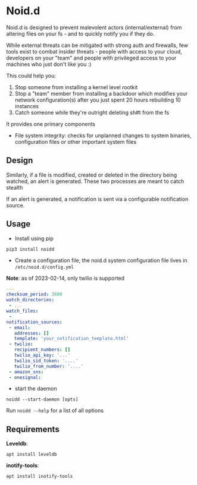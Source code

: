 # Noid.d

Noid.d is designed to prevent malevolent actors (internal/external) from altering files on your fs - and to quickly notify you if they do.

While external threats can be mitigated with strong auth and firewalls, few tools exist to combat insider threats - people with access to your cloud, developers on your "team" and people with privileged access to your machines who just don't like you :)

This could help you:
1) Stop someone from installing a kernel level rootkit
2) Stop a "team" member from installing a backdoor which modifies your network configuration(s) after you just spent 20 hours rebuilding 10 instances
3) Catch someone while they're outright deleting sh#t from the fs

It provides one primary components

- File system integrity: checks for unplanned changes to system binaries, configuration files or other important system files


## Design


Similarly, if a file is modified, created or deleted in the directory being watched, an alert is generated. These two processes are meant to catch stealth

If an alert is generated, a notification is sent via a configurable notification source.


## Usage

- Install using pip

```
pip3 install noidd
```

- Create a configuration file, the noid.d system configuration file lives in `/etc/noid.d/config.yml`


**Note**: as of 2023-02-14, only twilio is supported

```yml
---
checksum_period: 3600
watch_directories:
 - ...
watch_files:
 - 
notification_sources:
 - email:
   addresses: []
   template: 'your_notification_template.html'
 - twilio:
   recipient_numbers: []
   twilio_api_key: '...'
   twilio_sid_token: '....'
   twilio_from_number: '....'
 - amazon_sns:
 - onesignal:
```

- start the daemon
```
noidd --start-daemon [opts]
```

Run `noidd --help` for a list of all options


## Requirements

**Leveldb**:
```
apt install leveldb
```


**inotify-tools**:

```
apt install inotify-tools
```





   




